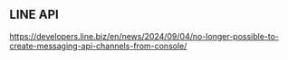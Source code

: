 
## LINE API
https://developers.line.biz/en/news/2024/09/04/no-longer-possible-to-create-messaging-api-channels-from-console/
